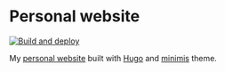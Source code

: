 # Personal website

[![Build and deploy](https://github.com/kirillbobyrev/kirillbobyrev.com/actions/workflows/build-and-deploy.yml/badge.svg)](https://github.com/kirillbobyrev/kirillbobyrev.com/actions/workflows/build-and-deploy.yml)

My [personal website](https://kirillbobyrev.com/) built with
[Hugo](https://gohugo.io) and
[minimis](https://github.com/kirillbobyrev/minimis) theme.
